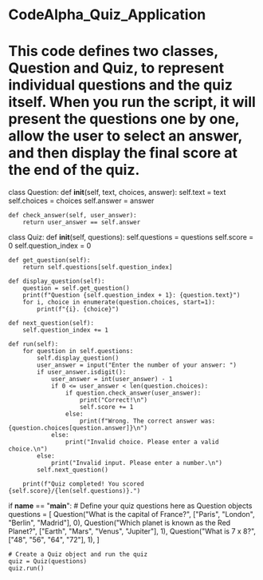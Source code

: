 # CodeAlpha_Quiz_Application
# This code defines two classes, Question and Quiz, to represent individual questions and the quiz itself.  When you run the script, it will present the questions one by one, allow the user to select an answer, and then display the final score at the end of the quiz.

class Question:
    def __init__(self, text, choices, answer):
        self.text = text
        self.choices = choices
        self.answer = answer

    def check_answer(self, user_answer):
        return user_answer == self.answer

class Quiz:
    def __init__(self, questions):
        self.questions = questions
        self.score = 0
        self.question_index = 0

    def get_question(self):
        return self.questions[self.question_index]

    def display_question(self):
        question = self.get_question()
        print(f"Question {self.question_index + 1}: {question.text}")
        for i, choice in enumerate(question.choices, start=1):
            print(f"{i}. {choice}")
    
    def next_question(self):
        self.question_index += 1

    def run(self):
        for question in self.questions:
            self.display_question()
            user_answer = input("Enter the number of your answer: ")
            if user_answer.isdigit():
                user_answer = int(user_answer) - 1
                if 0 <= user_answer < len(question.choices):
                    if question.check_answer(user_answer):
                        print("Correct!\n")
                        self.score += 1
                    else:
                        print(f"Wrong. The correct answer was: {question.choices[question.answer]}\n")
                else:
                    print("Invalid choice. Please enter a valid choice.\n")
            else:
                print("Invalid input. Please enter a number.\n")
            self.next_question()
        
        print(f"Quiz completed! You scored {self.score}/{len(self.questions)}.")

if __name__ == "__main__":
    # Define your quiz questions here as Question objects
    questions = [
        Question("What is the capital of France?", ["Paris", "London", "Berlin", "Madrid"], 0),
        Question("Which planet is known as the Red Planet?", ["Earth", "Mars", "Venus", "Jupiter"], 1),
        Question("What is 7 x 8?", ["48", "56", "64", "72"], 1),
    ]

    # Create a Quiz object and run the quiz
    quiz = Quiz(questions)
    quiz.run()
